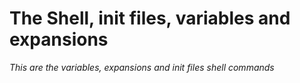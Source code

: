 # The Shell, init files, variables and expansions
_This are the variables, expansions and init files shell commands_